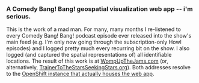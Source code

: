 ### A Comedy Bang! Bang! geospatial visualization web app -- i'm serious.

This is the work of a mad man. For many, many months I re-listened to every Comedy Bang! Bang! podcast episode ever released into the show's main feed (e.g. I'm only now going through the subscription-only Howl episodes) and I logged pretty much every recurring bit on the show. I also logged (and captured the spatial representations of) all identifiable locations. The result of this work is at [WompUpTheJams.com](http://wompupthejams.com/) (or, alternatively, [TrainerToTheStarsSeekingStars.org](http://trainertothestarsseekingstars.org/)). Both addresses resolve to the [OpenShift instance that actually houses the web app](http://bitmap-lbones.rhcloud.com/).